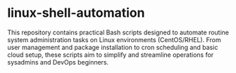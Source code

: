 # linux-shell-automation
This repository contains practical Bash scripts designed to automate routine system administration tasks on Linux environments (CentOS/RHEL). From user management and package installation to cron scheduling and basic cloud setup, these scripts aim to simplify and streamline operations for sysadmins and DevOps beginners.
